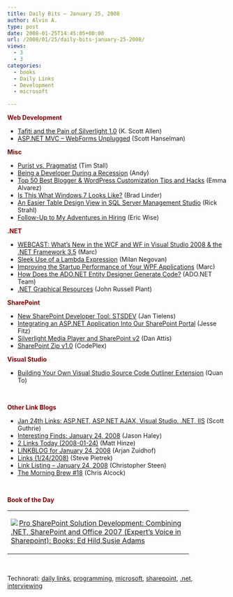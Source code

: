 ```yaml
---
title: Daily Bits – January 25, 2008
author: Alvin A.
type: post
date: 2008-01-25T14:45:05+00:00
url: /2008/01/25/daily-bits-january-25-2008/
views:
  - 3
  - 3
categories:
  - books
  - Daily Links
  - Development
  - microsoft

---
```

**<font color="#800000">Web Development</font>**

  * <a href="http://odetocode.com/Blogs/scott/archive/2008/01/24/11682.aspx" target="_blank">Tafiti and the Pain of Silverlight 1.0</a> (K. Scott Allen)
  * <a href="http://www.hanselman.com/blog/ASPNETMVCWebFormsUnplugged.aspx" target="_blank">ASP.NET MVC &#8211; WebForms Unplugged</a> (Scott Hanselman)

**<font color="#800000">Misc</font>**

  * <a href="http://timstall.dotnetdevelopersjournal.com/purist_vs_pragmatist.htm" target="_blank">Purist vs. Pragmatist</a> (Tim Stall)
  * <a href="http://savvyduck.blogspot.com/2008/01/being-developer-during-recession.html" target="_blank">Being a Developer During a Recession</a> (Andy)
  * <a href="http://www.emmaalvarez.com/2008/01/top-best-50-blogger-wordpress.html" target="_blank">Top 50 Best Blogger & WordPress Customization Tips and Hacks</a> (Emma Alvarez)
  * <a href="http://www.downloadsquad.com/2008/01/24/is-this-what-windows-7-looks-like/" target="_blank">Is This What Windows 7 Looks Like?</a> (Brad Linder)
  * <a href="http://west-wind.com/weblog/posts/237339.aspx" target="_blank">An Easier Table Design View in SQL Server Management Studio</a> (Rick Strahl)
  * <a href="http://www.theruntime.com/blogs/ericwise/archive/2008/01/24/followup-to-my-adventures-in-hiring.aspx" target="_blank">Follow-Up to My Adventures in Hiring</a> (Eric Wise)

**<font color="#800000">.NET</font>**

  * <a href="http://blogs.msdn.com/publicsector/archive/2008/01/24/webcast-what-s-new-in-the-wcf-and-wf-in-visual-studio-2008-the-net-framework-3-5-january07.aspx" target="_blank">WEBCAST: What&#8217;s New in the WCF and WF in Visual Studio 2008 & the .NET Framework 3.5</a> (Marc)
  * <a href="http://aspnetresources.com/blog/sleek_lambda_expression.aspx" target="_blank">Sleek Use of a Lambda Expression</a> (Milan Negovan)
  * <a href="http://blogs.msdn.com/publicsector/archive/2008/01/24/improving-the-startup-performance-of-your-wpf-applications.aspx" target="_blank">Improving the Startup Performance of Your WPF Applications</a> (Marc)
  * <a href="http://blogs.msdn.com/adonet/archive/2008/01/24/how-does-the-ado-net-entity-designer-generate-code.aspx" target="_blank">How Does the ADO.NET Entity Designer Generate Code?</a> (ADO.NET Team)
  * <a href="http://blog.jrpsoftware.com/PermaLink,guid,2f458f97-84e3-4abb-aa08-64a92b70c5ff.aspx" target="_blank">.NET Graphical Resources</a> (John Russell Plant)

**<font color="#800000">SharePoint</font>**

  * <a href="http://weblogs.asp.net/jan/archive/2008/01/25/new-sharepoint-developer-tool-stsdev.aspx" target="_blank">New SharePoint Developer Tool: STSDEV</a> (Jan Tielens)
  * <a href="http://www.sharepointblogs.com/jessefitz/archive/2008/01/24/integrating-an-asp-net-application-into-our-sharepoint-portal.aspx" target="_blank">Integrating an ASP.NET Application Into Our SharePoint Portal</a> (Jesse Fitz)
  * <a href="http://devcow.com/blogs/jdattis/archive/2008/01/24/silverlight-media-player-and-sharepoint-v2.aspx" target="_blank">Silverlight Media Player and SharePoint v2</a> (Dan Attis)
  * <a href="http://devcow.com/blogs/jdattis/archive/2008/01/24/silverlight-media-player-and-sharepoint-v2.aspx" target="_blank">SharePoint Zip v1.0</a> (CodePlex)

**<font color="#800000">Visual Studio</font>**

  * <a href="http://blogs.msdn.com/quanto/archive/2008/01/22/building-your-own-visual-studio-source-code-outliner-extension.aspx" target="_blank">Building Your Own Visual Studio Source Code Outliner Extension</a> (Quan To)

&nbsp;

**<font color="#800000">Other Link Blogs</font>**

  * <a href="http://weblogs.asp.net/scottgu/archive/2008/01/24/jan-24th-links-asp-net-asp-net-ajax-visual-studio-net-iis.aspx" target="_blank">Jan 24th Links: ASP.NET, ASP.NET AJAX, Visual Studio, .NET, IIS</a> (Scott Guthrie)
  * <a href="http://jasonhaley.com/blog/archive/2008/01/24/141110.aspx" target="_blank">Interesting Finds: January 24, 2008</a> (Jason Haley)
  * <a href="http://mhinze.com/2-links-today-2008-01-24/" target="_blank">2 Links Today (2008-01-24)</a> (Matt Hinze)
  * <a href="http://arjansworld.blogspot.com/2008/01/linkblog-for-january-24-2008.html" target="_blank">LINKBLOG for January 24, 2008</a> (Arjan Zuidhof)
  * <a href="http://spietrek.blogspot.com/2008/01/links-1242008.html" target="_blank">Links (1/24/2008)</a> (Steve Pietrek)
  * <a href="http://dotnetjunkies.com/WebLog/csteen/archive/2008/01/25/425923.aspx" target="_blank">Link Listing &#8211; January 24, 2008</a> (Christopher Steen)
  * <a href="http://blog.cwa.me.uk/2008/01/25/the-morning-brew-18/" target="_blank">The Morning Brew #18</a> (Chris Alcock)

&nbsp;

**<font color="#800000">Book of the Day</font>**

<div class="wlWriterSmartContent" id="scid:7dc1bd33-94bd-46fd-a20b-0131235bcd47:d8841427-00a6-42dc-a088-f32746c8ccc0" style="padding-right: 0px; display: inline; padding-left: 0px; float: none; padding-bottom: 0px; margin: 0px; padding-top: 0px">
  <table cellspacing="0" cellpadding="2" width="400" border="0" unselectable="on">
    <tr>
      <td valign="top" width="400">
        <p>
          <a title="Pro SharePoint Solution Development: Combining .NET, SharePoint and Office 2007 (Expert's Voice in Sharepoint): Books: Ed Hild,Susie Adams" href="http://www.amazon.com/exec/obidos/ASIN/1590598083/alvinashcraft-20"><img data-recalc-dims="1" decoding="async" src="https://i0.wp.com/images.amazon.com/images/P/1590598083.01.MZZZZZZZ.jpg?w=660" border="0" align="left" style="float:left" />Pro SharePoint Solution Development: Combining .NET, SharePoint and Office 2007 (Expert&#8217;s Voice in Sharepoint): Books: Ed Hild,Susie Adams</a>
        </p>
      </td>
    </tr>
  </table>
</div>

&nbsp;

<div class="wlWriterSmartContent" id="scid:C16BAC14-9A3D-4c50-9394-FBFEF7A93539:c71bd0f5-2b8b-4789-8b96-332cb5e5088b" style="padding-right: 0px; display: inline; padding-left: 0px; padding-bottom: 0px; margin: 0px; padding-top: 0px">
  <!--dotnetkickit-->
</div>

<div class="wlWriterSmartContent" id="scid:d7bf807d-7bb0-458a-811f-90c51817d5c2:df0c6b5e-3493-4526-ad34-2423ce4d8c4a" style="padding-right: 0px; display: inline; padding-left: 0px; padding-bottom: 0px; margin: 0px; padding-top: 0px">
  <p>
    <span class="TagSite">Technorati:</span> <a href="http://technorati.com/tag/daily+links" rel="tag" class="tag">daily links</a>, <a href="http://technorati.com/tag/programming" rel="tag" class="tag">programming</a>, <a href="http://technorati.com/tag/microsoft" rel="tag" class="tag">microsoft</a>, <a href="http://technorati.com/tag/sharepoint" rel="tag" class="tag">sharepoint</a>, <a href="http://technorati.com/tag/.net" rel="tag" class="tag">.net</a>, <a href="http://technorati.com/tag/interviewing" rel="tag" class="tag">interviewing</a><br /><!-- StartInsertedTags: daily links, programming, microsoft, sharepoint, .net, interviewing :EndInsertedTags -->
  </p>
</div>